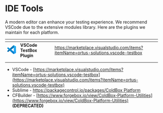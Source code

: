 # IDE Tools

A modern editor can enhance your testing experience. We recommend VSCode due to the extensive modules library.  Here are the plugins we maintain for each platform.



<table data-view="cards"><thead><tr><th></th><th></th><th></th><th data-hidden data-card-cover data-type="files"></th><th data-hidden data-card-target data-type="content-ref"></th></tr></thead><tbody><tr><td><img src="../../.gitbook/assets/Visual_Studio_Code_1.35_icon (1).svg" alt="" data-size="original"></td><td><strong>VSCode TestBox Plugin</strong></td><td></td><td></td><td><a href="https://marketplace.visualstudio.com/items?itemName=ortus-solutions.vscode-testbox"> https://marketplace.visualstudio.com/items?itemName=ortus-solutions.vscode-testbox</a></td></tr><tr><td></td><td></td><td></td><td></td><td></td></tr><tr><td></td><td></td><td></td><td></td><td></td></tr></tbody></table>

* VSCode - [https://marketplace.visualstudio.com/items?itemName=ortus-solutions.vscode-testbox](https://marketplace.visualstudio.com/items?itemName=ortus-solutions.vscode-testbox)
* Sublime - [https://packagecontrol.io/packages/ColdBox Platform](https://packagecontrol.io/packages/ColdBox%20Platform)
* CFBuilder - [https://www.forgebox.io/view/ColdBox-Platform-Utilities](https://www.forgebox.io/view/ColdBox-Platform-Utilities) **(DEPRECATED)**
